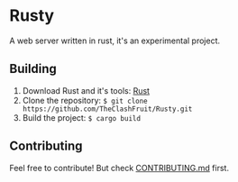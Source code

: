 # Rusty

A web server written in rust, it's an experimental project.

## Building

1. Download Rust and it's tools: [Rust](https://www.rust-lang.org/en-US/downloads.html)
2. Clone the repository: `$ git clone https://github.com/TheClashFruit/Rusty.git`
3. Build the project: `$ cargo build`

## Contributing

Feel free to contribute! But check [CONTRIBUTING.md](CONTRIBUTING.md) first.